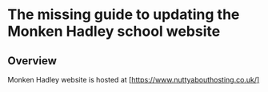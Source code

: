 # The missing guide to updating the Monken Hadley school website

## Overview

Monken Hadley website is hosted at [https://www.nuttyabouthosting.co.uk/]
